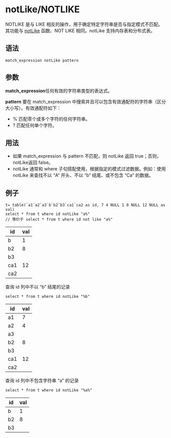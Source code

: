 # notLike/NOTLIKE

NOTLIKE 是与 LIKE 相反的操作，用于确定特定字符串是否与指定模式不匹配。其功能与 [notLike](../../funcs/n/notlike.html) 函数、NOT LIKE 相同。notLike 支持内存表和分布式表。

## 语法

`match_expression notLike pattern`

## 参数

**match\_expression**任何有效的字符串类型的表达式。

**pattern** 要在 match\_expression 中搜索并且可以包含有效通配符的字符串（区分大小写）。有效通配符如下：

* % 匹配零个或多个字符的任何字符串。
* ? 匹配任何单个字符。

## 用法

* 如果 match\_expression 与 pattern 不匹配，则 notLike 返回 true；否则，notLike返回 false。
* notLike 通常和 where 子句搭配使用，根据指定的模式过滤数据。例如：使用 notLike 来查找不以 “A“ 开头、不以 “b“ 结尾、或不包含
  “Ca“ 的数据。

## 例子

```
t= table(`a1`a2`a3`b`b2`b3`ca1`ca2 as id, 7 4 NULL 1 8 NULL 12 NULL as val)
select * from t where id notLike "a%"
// 等价于 select * from t where id not like "a%"
```

| id | val |
| --- | --- |
| b | 1 |
| b2 | 8 |
| b3 |  |
| ca1 | 12 |
| ca2 |  |

查询 id 列中不以 “b” 结尾的记录

```
select * from t where id notLike "%b"
```

| id | val |
| --- | --- |
| a1 | 7 |
| a2 | 4 |
| a3 |  |
| b2 | 8 |
| b3 |  |
| ca1 | 12 |
| ca2 |  |

查询 id 列中不包含字符串 “a” 的记录

```
select * from t where id notLike "%a%"
```

| id | val |
| --- | --- |
| b | 1 |
| b2 | 8 |
| b3 |  |

